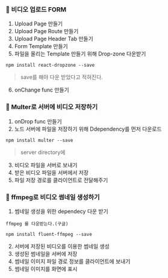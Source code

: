 ### 🎥 비디오 업로드 FORM
1. Upload Page 만들기
2. Upload Page Route 만들기
3. Upload Page Header Tab 만들기
4. Form Template 만들기
5. 파일을 올리는 Template 만들기 위해 Drop-zone 다운받기
```
npm install react-dropzone --save
```
> save를 해야 다운 받았다고 적혀진다.
6. onChange func 만들기

### 🎥 Multer로 서버에 비디오 저장하기
1. onDrop func 만들기
2. 노드 서버에 파일을 저장하기 위해 Ddependency를 먼저 다운로드
```
npm install multer --save
```
> server directory에
3. 비디오 파일을 서버로 보내기
4. 받은 비디오 파일을 서버에서 저장
5. 파일 저장 경로를 클라이언트로 전달해주기

### 🎥 ffmpeg로 비디오 썸네일 생성하기
1. 썸네일 생성을 위한 dependecy 다운 받기
```
ffmpeg 를 다운받는다.(구글)
```
```
npm install fluent-ffmpeg --save
```
2. 서버에 저장된 비디오를 이용한 썸네일 생성
3. 생성된 썸네일을 서버에 저장
4. 썸네일 이미지 파일 경로 정보를 클라이언트에 보내기
5. 썸네일 이미지를 화면에 표시